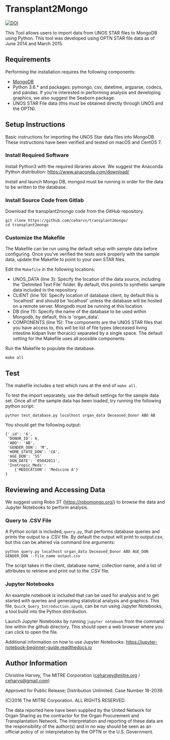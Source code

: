 # Transplant2Mongo

[![DOI](https://zenodo.org/badge/82126974.svg)](https://zenodo.org/badge/latestdoi/82126974)


This Tool allows users to import data from UNOS STAR files to MongoDB using Python.  This tool was developed using OPTN STAR file data as of June 2014 and March 2015.

## Requirements
Performing the installation requires the following components:
* [MongoDB](https://docs.mongodb.com/manual/tutorial/)
* Python 3.6.\* and packages: pymongo, csv, datetime, argparse, codecs, and pandas. If you're 
interested in performing analysis and developing graphics, we also suggest the Seaborn package.  
* UNOS STAR File data (this must be obtained directly through UNOS and the OPTN).

## Setup Instructions
Basic instructions for importing the UNOS Star data files into MongoDB.  These instructions have been verified and 
tested on macOS and CentOS 7.

### Install Required Software
Install Python3 with the required libraries above. We suggest the Anaconda Python distribution: 
https://www.anaconda.com/download/

Install and launch Mongo DB, mongod must be running in order for the data to be written to the database.

### Install Source Code from Gitlab
Download the transplant2mongo code from the GitHub repository.

```
git clone https://github.com/ceharvs/transplant2mongo/
cd transplant2mongo
```

### Customize the Makefile
The Makefile can be run using the default setup with sample data before configuring. Once you've verified the 
tests work properly with the sample data, update the Makefile to point to your own STAR files.

Edit the `Makefile` in the following locations:
* UNOS_DATA (line 3): Specify the location of the data source, including the 'Delimited Text File' 
folder. By default, this points to synthetic sample data included in the repository.
* CLIENT (line 10): Specify location of database client, by default this is 'localhost' and should be 'localhost' 
unless the database will be hosted on a remote server. Mongodb must be running at this location.
* DB (line 11): Specify the name of the database to be used within Mongodb, by default, this is 'organ_data'.
* COMPONENTS (line 15): The components are the UNOS STAR files that you have access to, this will be list of file 
types (deceased living intestine kidpan liver thoracic) separated by a single space.  The default setting for the 
Makefile uses all possible components.

Run the Makefile to populate the database.
```
make all
```

## Test

The makefile includes a test which runs at the end of `make all`.  

To test the import separately, use the default settings for the sample data set.  Once all of the sample data 
has been loaded, try running the following python script:
```
python test_database.py localhost organ_data Deceased_Donor ABO AB
```
You should get the following output:
```
{'_id': '6', 
 'DONOR_ID': 6, 
 'ABO': 'AB', 
 'GENDER_DON': 'M', 
 'HOME_STATE_DON': 'CA', 
 'AGE_DON': '55'
 'DON_DATE': '05042011',
 'Inotropic_Meds': 
    {'MEDICATION': 'Medicine A'}
}
```

## Reviewing and Accessing Data

We suggest using Robo 3T (https://robomongo.org/) to browse the data and Jupyter Notebooks to perform analysis.  

### Query to .CSV File
A Python script is included, `query.py`, that performs database queries and prints the output to a 
.CSV file.  By default the output will print to output.csv, but this can be altered via command line arguments:
```
python query.py localhost organ_data Deceased_Donor ABO AGE_DON GENDER_DON --file_name output.csv
```

The script takes in the client, database name, collection name, and a list of attributes to retrieve and print out to
the .CSV file.  

### Jupyter Notebooks
An example notebook is included that can be used for analysis and to get started with queries and generating 
statistical analysis and graphics.  This file, `Quick_Query_Introduction.ipynb`, can be run using Jupyter Notebooks, a 
tool build into the Python distribution.  

Launch Jupyter Notebooks by running `jupyter notebook` from the command line within the github directory.  This should 
open a web browser where you can click to open the file.  

Additional information on how to use Jupyter Notebooks: https://jupyter-notebook-beginner-guide.readthedocs.io 

## Author Information

Christine Harvey, The MITRE Corporation (ceharvey@mitre.org / ceharvs@gmail.com)

Approved for Public Release; Distribution Unlimited. Case Number 16-2039.

(C)2016 The MITRE Corporation. ALL RIGHTS RESERVED.

The data reported here have been supplied by the United Network for Organ Sharing as the contractor for the Organ 
Procurement and Transplantation Network. The interpretation and reporting of these data are the responsibility of the 
author(s) and in no way should be seen as an official policy of or interpretation by the OPTN or the U.S. Government.
